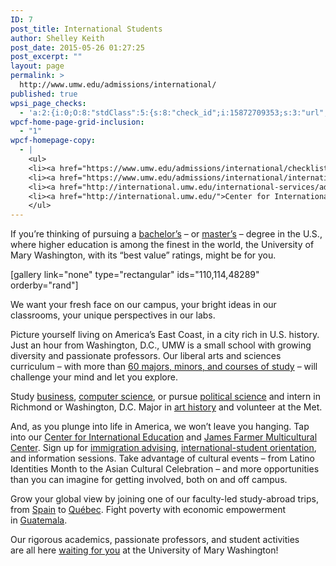 ```yaml
---
ID: 7
post_title: International Students
author: Shelley Keith
post_date: 2015-05-26 01:27:25
post_excerpt: ""
layout: page
permalink: >
  http://www.umw.edu/admissions/international/
published: true
wpsi_page_checks:
  - 'a:2:{i:0;O:8:"stdClass":5:{s:8:"check_id";i:15872709353;s:3:"url";s:44:"http://www.umw.edu/admissions/international/";s:6:"status";s:8:"checking";s:6:"_links";O:8:"stdClass":1:{s:9:"pagecheck";s:65:"https://api.siteimprove.com/v1/sites/448702/pagecheck/15872709353";}s:4:"time";i:1456842938;}i:1;O:8:"stdClass":5:{s:8:"check_id";i:15872709353;s:3:"url";s:44:"http://www.umw.edu/admissions/international/";s:6:"status";s:8:"checking";s:6:"_links";O:8:"stdClass":1:{s:9:"pagecheck";s:65:"https://api.siteimprove.com/v1/sites/448702/pagecheck/15872709353";}s:4:"time";i:1456842888;}}'
wpcf-home-page-grid-inclusion:
  - "1"
wpcf-homepage-copy:
  - |
    <ul>
    <li><a href="https://www.umw.edu/admissions/international/checklist/">International Admission Checklist</a></li>
    <li><a href="https://www.umw.edu/admissions/international/international-scholarships/">International Student Scholarships</a></li>
    <li><a href="http://international.umw.edu/international-services/admitted/">Next Steps following Admission</a></li>
    <li><a href="http://international.umw.edu/">Center for International Education</a></li>
    </ul>
---
```

If you’re thinking of pursuing a <a href="/admissions/international/first-year-process/">bachelor’s</a> – or <a href="http://www.umw.edu/admissions/graduate/degrees/">master’s</a> – degree in the U.S., where higher education is among the finest in the world, the University of Mary Washington, with its “best value” ratings, might be for you.

[gallery link="none" type="rectangular" ids="110,114,48289" orderby="rand"]

We want your fresh face on our campus, your bright ideas in our classrooms, your unique perspectives in our labs.

Picture yourself living on America’s East Coast, in a city rich in U.S. history. Just an hour from Washington, D.C., UMW is a small school with growing diversity and passionate professors. Our liberal arts and sciences curriculum – with more than <a href="/study/">60 majors, minors, and courses of study</a> – will challenge your mind and let you explore.

Study <a href="http://business.umw.edu/">business</a>, <a href="http://cas.umw.edu/computerscience/">computer science</a>, or pursue <a href="/study/areas/political-science/">political science</a> and intern in Richmond or Washington, D.C. Major in <a href="/study/areas/art-history/">art history</a> and volunteer at the Met.

And, as you plunge into life in America, we won’t leave you hanging. Tap into our <a href="http://international.umw.edu/">Center for International Education</a> and <a href="http://students.umw.edu/multicultural/">James Farmer Multicultural Center</a>. Sign up for <a href="http://international.umw.edu/international-services/admitted/visas-immigration/">immigration advising</a>, <a href="http://international.umw.edu/international-services/admitted/orientation-and-arrival/international-student-orientation/">international-student orientation</a>, and information sessions. Take advantage of cultural events – from Latino Identities Month to the Asian Cultural Celebration – and more opportunities than you can imagine for getting involved, both on and off campus.

Grow your global view by joining one of our faculty-led study-abroad trips, from <a href="http://international.umw.edu/spain">Spain</a> to <a href="http://international.umw.edu/quebec">Québec</a>. Fight poverty with economic empowerment in <a href="http://international.umw.edu/guatemala">Guatemala</a>.

Our rigorous academics, passionate professors, and student activities are all here <a href="/admissions/apply/">waiting for you</a> at the University of Mary Washington!

&nbsp;